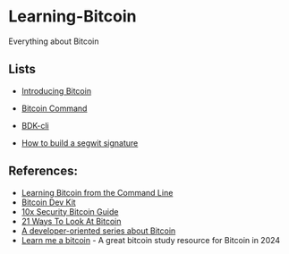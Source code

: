 # Learning-Bitcoin
Everything about Bitcoin

## Lists
- [Introducing Bitcoin](./introducing-bitcoin.md)

- [Bitcoin Command](./bitcoin-command.md)

- [BDK-cli](./bdk-cli.md)

- [How to build a segwit signature](./how-to-build-a-segwit-signature.md)

## References:
- [Learning Bitcoin from the Command Line](https://github.com/BlockchainCommons/Learning-Bitcoin-from-the-Command-Line)
- [Bitcoin Dev Kit](https://bitcoindevkit.org/)
- [10x Security Bitcoin Guide](https://btcguide.github.io/)
- [21 Ways To Look At Bitcoin](https://21-ways.com/)
- [A developer-oriented series about Bitcoin](https://davidederosa.com/basic-blockchain-programming/)
- [Learn me a bitcoin](https://learnmeabitcoin.com/) - A great bitcoin study resource for Bitcoin in 2024